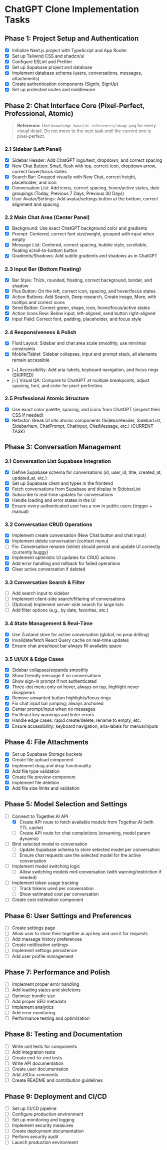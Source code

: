 # ChatGPT Clone Implementation Tasks

## Phase 1: Project Setup and Authentication

- [x] Initialize Next.js project with TypeScript and App Router
- [x] Set up Tailwind CSS and shadcn/ui
- [x] Configure ESLint and Prettier
- [x] Set up Supabase project and database
- [x] Implement database schema (users, conversations, messages, attachments)
- [x] Create authentication components (SignIn, SignUp)
- [x] Set up protected routes and middleware

## Phase 2: Chat Interface Core (Pixel-Perfect, Professional, Atomic)

> **Reference:** Use `knowledge_base/ui_references/image.png` for every visual detail. Do not move to the next task until the current one is pixel-perfect.

### 2.1 Sidebar (Left Panel)
- [x] Sidebar Header: Add ChatGPT logo/text, dropdown, and correct spacing
- [x] New Chat Button: Small, flush with top, correct icon, dropdown arrow, correct hover/focus states
- [x] Search Bar: Grouped visually with New Chat, correct height, placeholder, and icon
- [x] Conversation List: Add icons, correct spacing, hover/active states, date groupings (Today, Previous 7 Days, Previous 30 Days)
- [x] User Avatar/Settings: Add avatar/settings button at the bottom, correct alignment and spacing

### 2.2 Main Chat Area (Center Panel)
- [x] Background: Use exact ChatGPT background color and gradients
- [x] Prompt: Centered, correct font size/weight, grouped with input when empty
- [x] Message List: Centered, correct spacing, bubble style, scrollable, floating scroll-to-bottom button
- [x] Gradients/Shadows: Add subtle gradients and shadows as in ChatGPT

### 2.3 Input Bar (Bottom Floating)
- [x] Bar Style: Thick, rounded, floating, correct background, border, and shadow
- [x] Plus Button: On the left, correct icon, spacing, and hover/focus states
- [x] Action Buttons: Add Search, Deep research, Create image, More, with tooltips and correct icons
- [x] Send Button: Correct green, shape, icon, hover/focus/active states
- [x] Action Icons Row: Below input, left-aligned, send button right-aligned
- [x] Input Field: Correct font, padding, placeholder, and focus style

### 2.4 Responsiveness & Polish
- [x] Fluid Layout: Sidebar and chat area scale smoothly, use min/max constraints
- [x] Mobile/Tablet: Sidebar collapses, input and prompt stack, all elements remain accessible
- [~] Accessibility: Add aria-labels, keyboard navigation, and focus rings (SKIPPED)
- [~] Visual QA: Compare to ChatGPT at multiple breakpoints, adjust spacing, font, and color for pixel-perfection.

### 2.5 Professional Atomic Structure

- [x] Use exact color palette, spacing, and icons from ChatGPT (inspect their CSS if needed)
- [x] Refactor: Break UI into atomic components (SidebarHeader, SidebarList, SidebarItem, ChatPrompt, ChatInput, ChatMessage, etc.) (CURRENT TASK)

## Phase 3: Conversation Management

### 3.1 Conversation List Supabase Integration
- [x] Define Supabase schema for conversations (id, user_id, title, created_at, updated_at, etc.)
- [x] Set up Supabase client and types in the frontend
- [x] Fetch conversations from Supabase and display in SidebarList
- [x] Subscribe to real-time updates for conversations
- [x] Handle loading and error states in the UI
- [x] Ensure every authenticated user has a row in public.users (trigger + manual)

### 3.2 Conversation CRUD Operations
- [x] Implement create conversation (New Chat button and chat input)
- [x] Implement delete conversation (context menu)
- [ ] Fix: Conversation rename (inline) should persist and update UI correctly (currently buggy)
- [x] Implement optimistic UI updates for CRUD actions
- [x] Add error handling and rollback for failed operations
- [x] Clear active conversation if deleted

### 3.3 Conversation Search & Filter
- [ ] Add search input to sidebar
- [ ] Implement client-side search/filtering of conversations
- [ ] (Optional) Implement server-side search for large lists
- [ ] Add filter options (e.g., by date, favorites, etc.)

### 3.4 State Management & Real-Time
- [x] Use Zustand store for active conversation (global, no prop drilling)
- [x] Invalidate/fetch React Query cache on real-time updates
- [x] Ensure chat area/input bar always fill available space

### 3.5 UI/UX & Edge Cases
- [x] Sidebar collapses/expands smoothly
- [x] Show friendly message if no conversations
- [x] Show sign-in prompt if not authenticated
- [x] Three-dot menu only on hover, always on top, highlight never disappears
- [x] Remove unwanted button highlights/focus rings
- [x] Fix chat input bar jumping; always anchored
- [x] Center prompt/input when no messages
- [x] Fix React key warnings and linter errors
- [x] Handle edge cases: rapid create/delete, rename to empty, etc.
- [x] Ensure accessibility: keyboard navigation, aria-labels for menus/inputs

## Phase 4: File Attachments

- [x] Set up Supabase Storage buckets
- [x] Create file upload component
- [x] Implement drag and drop functionality
- [x] Add file type validation
- [x] Create file preview component
- [x] Implement file deletion
- [x] Add file size limits and validation

## Phase 5: Model Selection and Settings

- [ ] Connect to Together.AI API
    - [x] Create API route to fetch available models from Together.AI (with TTL cache)
    - [ ] Create API route for chat completions (streaming, model param dynamic)
- [ ] Bind selected model to conversation
    - [ ] Update Supabase schema to store selected model per conversation
    - [ ] Ensure chat requests use the selected model for the active conversation
- [ ] Implement model switching logic
    - [ ] Allow switching models mid-conversation (with warning/restriction if needed)
- [ ] Implement token usage tracking
    - [ ] Track tokens used per conversation
    - [ ] Show estimated cost per conversation
- [ ] Create cost estimation component

## Phase 6: User Settings and Preferences

- [ ] Create settings page
- [ ] Allow user to store their together.ai api key and use it for requests
- [ ] Add message history preferences
- [ ] Create notification settings
- [ ] Implement settings persistence
- [ ] Add user profile management

## Phase 7: Performance and Polish

- [ ] Implement proper error handling
- [ ] Add loading states and skeletons
- [ ] Optimize bundle size
- [ ] Add proper SEO metadata
- [ ] Implement analytics
- [ ] Add error monitoring
- [ ] Performance testing and optimization

## Phase 8: Testing and Documentation

- [ ] Write unit tests for components
- [ ] Add integration tests
- [ ] Create end-to-end tests
- [ ] Write API documentation
- [ ] Create user documentation
- [ ] Add JSDoc comments
- [ ] Create README and contribution guidelines

## Phase 9: Deployment and CI/CD

- [ ] Set up CI/CD pipeline
- [ ] Configure production environment
- [ ] Set up monitoring and logging
- [ ] Implement security measures
- [ ] Create deployment documentation
- [ ] Perform security audit
- [ ] Launch production environment
